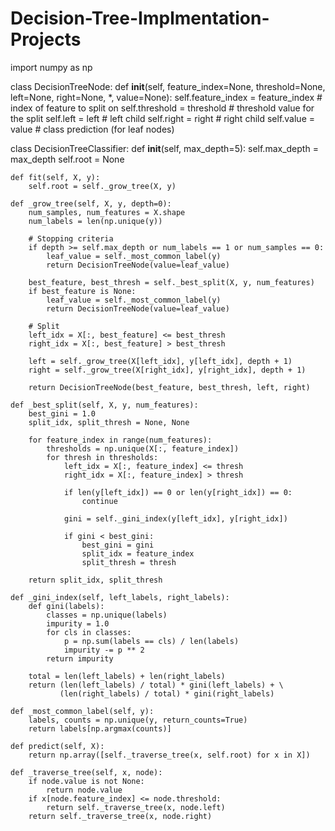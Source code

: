 # Decision-Tree-Implmentation-Projects
import numpy as np

class DecisionTreeNode:
    def __init__(self, feature_index=None, threshold=None, left=None, right=None, *, value=None):
        self.feature_index = feature_index  # index of feature to split on
        self.threshold = threshold  # threshold value for the split
        self.left = left  # left child
        self.right = right  # right child
        self.value = value  # class prediction (for leaf nodes)

class DecisionTreeClassifier:
    def __init__(self, max_depth=5):
        self.max_depth = max_depth
        self.root = None

    def fit(self, X, y):
        self.root = self._grow_tree(X, y)

    def _grow_tree(self, X, y, depth=0):
        num_samples, num_features = X.shape
        num_labels = len(np.unique(y))

        # Stopping criteria
        if depth >= self.max_depth or num_labels == 1 or num_samples == 0:
            leaf_value = self._most_common_label(y)
            return DecisionTreeNode(value=leaf_value)

        best_feature, best_thresh = self._best_split(X, y, num_features)
        if best_feature is None:
            leaf_value = self._most_common_label(y)
            return DecisionTreeNode(value=leaf_value)

        # Split
        left_idx = X[:, best_feature] <= best_thresh
        right_idx = X[:, best_feature] > best_thresh

        left = self._grow_tree(X[left_idx], y[left_idx], depth + 1)
        right = self._grow_tree(X[right_idx], y[right_idx], depth + 1)

        return DecisionTreeNode(best_feature, best_thresh, left, right)

    def _best_split(self, X, y, num_features):
        best_gini = 1.0
        split_idx, split_thresh = None, None

        for feature_index in range(num_features):
            thresholds = np.unique(X[:, feature_index])
            for thresh in thresholds:
                left_idx = X[:, feature_index] <= thresh
                right_idx = X[:, feature_index] > thresh

                if len(y[left_idx]) == 0 or len(y[right_idx]) == 0:
                    continue

                gini = self._gini_index(y[left_idx], y[right_idx])

                if gini < best_gini:
                    best_gini = gini
                    split_idx = feature_index
                    split_thresh = thresh

        return split_idx, split_thresh

    def _gini_index(self, left_labels, right_labels):
        def gini(labels):
            classes = np.unique(labels)
            impurity = 1.0
            for cls in classes:
                p = np.sum(labels == cls) / len(labels)
                impurity -= p ** 2
            return impurity

        total = len(left_labels) + len(right_labels)
        return (len(left_labels) / total) * gini(left_labels) + \
               (len(right_labels) / total) * gini(right_labels)

    def _most_common_label(self, y):
        labels, counts = np.unique(y, return_counts=True)
        return labels[np.argmax(counts)]

    def predict(self, X):
        return np.array([self._traverse_tree(x, self.root) for x in X])

    def _traverse_tree(self, x, node):
        if node.value is not None:
            return node.value
        if x[node.feature_index] <= node.threshold:
            return self._traverse_tree(x, node.left)
        return self._traverse_tree(x, node.right)
